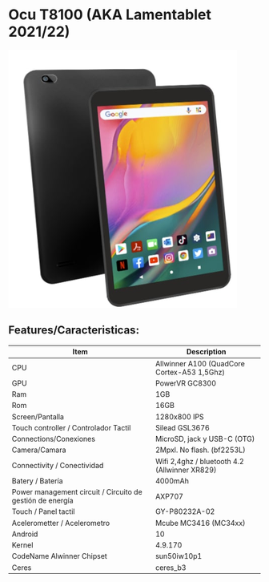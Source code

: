 # Ocu T8100 (AKA Lamentablet 2021/22)

![T8100 foto](https://github.com/SamuEDL/Tools_T8100/blob/main/t8100.png?raw=true)

## Features/Caracteristicas:
| Item                      | Description |
|---------------------------|-------------|
| CPU             | Allwinner A100 (QuadCore Cortex-A53 1,5Ghz)       |
| GPU                    | PowerVR GC8300  |
| Ram   | 1GB |
| Rom      | 16GB |
| Screen/Pantalla   | 1280x800 IPS |
| Touch controller  / Controlador Tactil        |  Silead GSL3676 |
| Connections/Conexiones  | MicroSD, jack y USB-C (OTG) |
| Camera/Camara        | 2Mpxl. No flash. (bf2253L) |
| Connectivity / Conectividad  | Wifi 2,4ghz / bluetooth 4.2 (Allwinner XR829)|
| Batery / Batería                  | 4000mAh  |
| Power management circuit / Circuito de gestión de energía | AXP707  |
| Touch / Panel tactil                   | GY-P80232A-02  |
| Acelerometter  / Acelerometro             | Mcube MC3416 (MC34xx)  |
| Android                    | 10  |
| Kernel                    | 4.9.170  |
| CodeName Alwinner Chipset | sun50iw10p1 |
| Ceres | ceres_b3 |
